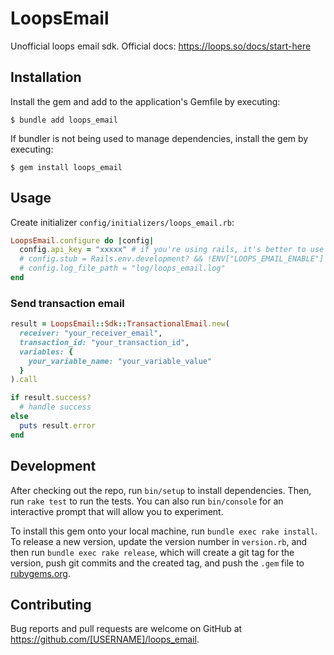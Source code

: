 # LoopsEmail
Unofficial loops email sdk. Official docs: https://loops.so/docs/start-here

## Installation

Install the gem and add to the application's Gemfile by executing:

    $ bundle add loops_email

If bundler is not being used to manage dependencies, install the gem by executing:

    $ gem install loops_email

## Usage

Create initializer `config/initializers/loops_email.rb`:
```ruby
LoopsEmail.configure do |config|
  config.api_key = "xxxxx" # if you're using rails, it's better to use built-in Credential
  # config.stub = Rails.env.development? && !ENV["LOOPS_EMAIL_ENABLE"]
  # config.log_file_path = "log/loops_email.log"
end
```

### Send transaction email
```ruby
result = LoopsEmail::Sdk::TransactionalEmail.new(
  receiver: "your_receiver_email",
  transaction_id: "your_transaction_id",
  variables: {
    your_variable_name: "your_variable_value"
  }
).call

if result.success?
  # handle success
else
  puts result.error
end
```

## Development

After checking out the repo, run `bin/setup` to install dependencies. Then, run `rake test` to run the tests. You can also run `bin/console` for an interactive prompt that will allow you to experiment.

To install this gem onto your local machine, run `bundle exec rake install`. To release a new version, update the version number in `version.rb`, and then run `bundle exec rake release`, which will create a git tag for the version, push git commits and the created tag, and push the `.gem` file to [rubygems.org](https://rubygems.org).

## Contributing

Bug reports and pull requests are welcome on GitHub at https://github.com/[USERNAME]/loops_email.
